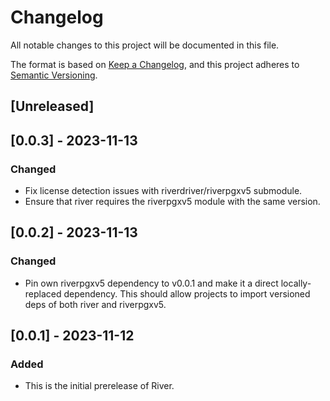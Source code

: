 # Changelog

All notable changes to this project will be documented in this file.

The format is based on [Keep a Changelog](https://keepachangelog.com/en/1.0.0/),
and this project adheres to [Semantic Versioning](https://semver.org/spec/v2.0.0.html).

## [Unreleased]

## [0.0.3] - 2023-11-13

### Changed

- Fix license detection issues with riverdriver/riverpgxv5 submodule.
- Ensure that river requires the riverpgxv5 module with the same version.

## [0.0.2] - 2023-11-13

### Changed

- Pin own riverpgxv5 dependency to v0.0.1 and make it a direct locally-replaced dependency. This should allow projects to import versioned deps of both river and riverpgxv5.

## [0.0.1] - 2023-11-12

### Added

- This is the initial prerelease of River.
